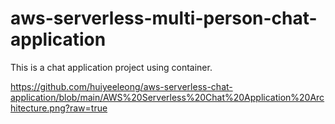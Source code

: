 # aws-serverless-multi-person-chat-application
This is a chat application project using container.

https://github.com/huiyeeleong/aws-serverless-chat-application/blob/main/AWS%20Serverless%20Chat%20Application%20Architecture.png?raw=true
